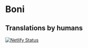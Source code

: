 # Boni
## Translations by humans
[![Netlify Status](https://api.netlify.com/api/v1/badges/28201606-c368-4d1a-814c-2302d92e1623/deploy-status)](https://app.netlify.com/sites/quizzical-mcnulty-dc1825/deploys)